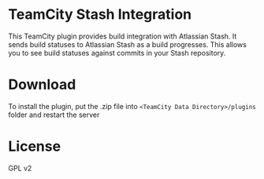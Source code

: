 TeamCity Stash Integration
===============
This TeamCity plugin provides build integration with Atlassian Stash.  It sends build statuses to Atlassian Stash
 as a build progresses.  This allows you to see build statuses against commits in your Stash repository.


Download
========
To install the plugin, put the .zip file into `<TeamCity Data Directory>/plugins` folder and restart the server




License
=======
GPL v2



